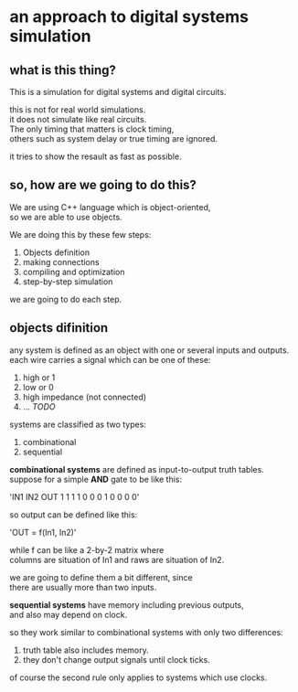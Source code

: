 an approach to digital systems simulation
=======

## what is this thing?

This is a simulation for digital systems and digital circuits.

this is not for real world simulations.  
it does not simulate like real circuits.  
The only timing that matters is clock timing,  
others such as system delay or true timing are ignored.

it tries to show the resault as fast as possible.

## so, how are we going to do this?

We are using C++ language which is object-oriented,  
so we are able to use objects.

We are doing this by these few steps:

1. Objects definition
2. making connections
3. compiling and optimization
4. step-by-step simulation

we are going to do each step.


## objects difinition

any system is defined as an object with one or several inputs and outputs.  
each wire carries a signal which can be one of these:

1. high or 1
2. low or 0
3. high impedance (not connected)
4. ... _TODO_

systems are classified as two types:

1. combinational
2. sequential

**combinational systems** are defined as input-to-output truth tables.  
suppose for a simple **AND** gate to be like this:

'IN1	IN2	OUT
1	1	1
1	0	0
0	1	0
0	0	0'

so output can be defined like this:

'OUT = f(In1, In2)'

while f can be like a 2-by-2 matrix where  
columns are situation of In1 and raws are situation of In2.

we are going to define them a bit different, since  
there are usually more than two inputs.

**sequential systems** have memory including previous outputs,  
and also may depend on clock.

so they work similar to combinational systems with only two differences:

1. truth table also includes memory.
2. they don't change output signals until clock ticks.

of course the second rule only applies to systems which use clocks.


